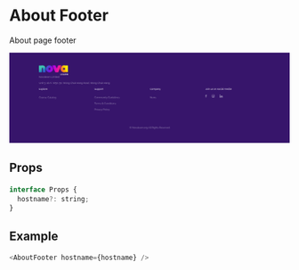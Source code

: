 # About Footer

About page footer

![](./readmeIMG/2023-02-21-15-50-19.png)

## Props

```js
interface Props {
  hostname?: string;
}
```

## Example

```js
<AboutFooter hostname={hostname} />
```
